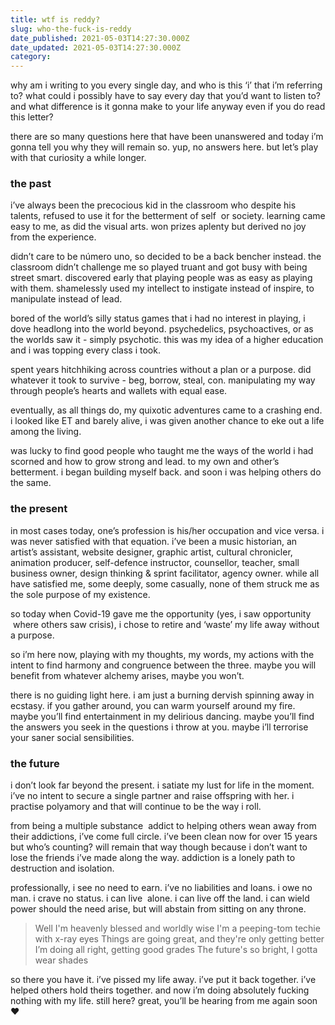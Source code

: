 ```yaml
---
title: wtf is reddy?
slug: who-the-fuck-is-reddy
date_published: 2021-05-03T14:27:30.000Z
date_updated: 2021-05-03T14:27:30.000Z
category: 
---
```

why am i writing to you every single day, and who is this ‘i’ that i’m referring to? what could i possibly have to say every day that you’d want to listen to? and what difference is it gonna make to your life anyway even if you do read this letter?

there are so many questions here that have been unanswered and today i’m gonna tell you why they will remain so. yup, no answers here. but let’s play with that curiosity a while longer.

### the past
i’ve always been the precocious kid in the classroom who despite his talents, refused to use it for the betterment of self  or society. learning came easy to me, as did the visual arts. won prizes aplenty but derived no joy from the experience.

didn’t care to be número uno, so decided to be a back bencher instead. the classroom didn’t challenge me so played truant and got busy with being street smart. discovered early that playing people was as easy as playing with them. shamelessly used my intellect to instigate instead of inspire, to manipulate instead of lead.

bored of the world’s silly status games that i had no interest in playing, i dove headlong into the world beyond. psychedelics, psychoactives, or as the worlds saw it - simply psychotic. this was my idea of a higher education and i was topping every class i took.

spent years hitchhiking across countries without a plan or a purpose. did whatever it took to survive - beg, borrow, steal, con. manipulating my way through people’s hearts and wallets with equal ease.

eventually, as all things do, my quixotic adventures came to a crashing end. i looked like ET and barely alive, i was given another chance to eke out a life among the living.

was lucky to find good people who taught me the ways of the world i had scorned and how to grow strong and lead. to my own and other’s betterment. i began building myself back. and soon i was helping others do the same.

### the present
in most cases today, one’s profession is his/her occupation and vice versa. i was never satisfied with that equation. i’ve been a music historian, an artist’s assistant, website designer, graphic artist, cultural chronicler, animation producer, self-defence instructor, counsellor, teacher, small business owner, design thinking & sprint facilitator, agency owner. while all have satisfied me, some deeply, some casually, none of them struck me as the sole purpose of my existence.

so today when Covid-19 gave me the opportunity (yes, i saw opportunity  where others saw crisis), i chose to retire and ‘waste’ my life away without a purpose.

so i’m here now, playing with my thoughts, my words, my actions with the intent to find harmony and congruence between the three. maybe you will benefit from whatever alchemy arises, maybe you won’t.

there is no guiding light here. i am just a burning dervish spinning away in ecstasy. if you gather around, you can warm yourself around my fire. maybe you’ll find entertainment in my delirious dancing. maybe you’ll find the answers you seek in the questions i throw at you. maybe i’ll terrorise your saner social sensibilities.

### the future
i don’t look far beyond the present. i satiate my lust for life in the moment. i’ve no intent to secure a single partner and raise offspring with her. i practise polyamory and that will continue to be the way i roll.

from being a multiple substance  addict to helping others wean away from their addictions, i’ve come full circle. i’ve been clean now for over 15 years but who’s counting? will remain that way though because i don’t want to lose the friends i’ve made along the way. addiction is a lonely path to destruction and isolation.

professionally, i see no need to earn. i’ve no liabilities and loans. i owe no man. i crave no status. i can live  alone. i can live off the land. i can wield power should the need arise, but will abstain from sitting on any throne.

> Well I'm heavenly blessed and worldly wise
> I'm a peeping-tom techie with x-ray eyes
> Things are going great, and they're only getting better
> I’m doing all right, getting good grades
> The future's so bright, I gotta wear shades

so there you have it. i’ve pissed my life away. i’ve put it back together. i’ve helped others hold theirs together. and now i’m doing absolutely fucking nothing with my life. still here? great, you’ll be hearing from me again soon ♥
